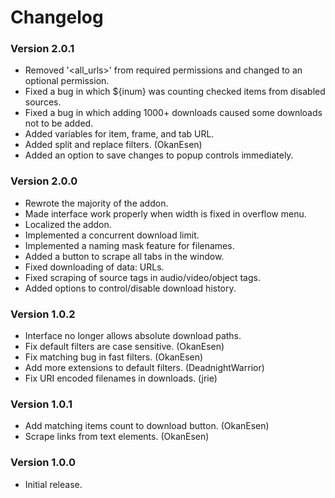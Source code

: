 # Changelog

### Version 2.0.1
 - Removed '<all_urls>' from required permissions and changed to an optional permission.
 - Fixed a bug in which ${inum} was counting checked items from disabled sources.
 - Fixed a bug in which adding 1000+ downloads caused some downloads not to be added.
 - Added variables for item, frame, and tab URL.
 - Added split and replace filters. (OkanEsen)
 - Added an option to save changes to popup controls immediately.

### Version 2.0.0
 - Rewrote the majority of the addon.
 - Made interface work properly when width is fixed in overflow menu.
 - Localized the addon.
 - Implemented a concurrent download limit.
 - Implemented a naming mask feature for filenames.
 - Added a button to scrape all tabs in the window.
 - Fixed downloading of data: URLs.
 - Fixed scraping of source tags in audio/video/object tags.
 - Added options to control/disable download history.

### Version 1.0.2
 - Interface no longer allows absolute download paths.
 - Fix default filters are case sensitive. (OkanEsen)
 - Fix matching bug in fast filters. (OkanEsen)
 - Add more extensions to default filters. (DeadnightWarrior)
 - Fix URI encoded filenames in downloads. (jrie)

### Version 1.0.1
 - Add matching items count to download button. (OkanEsen)
 - Scrape links from text elements. (OkanEsen)

### Version 1.0.0
 - Initial release.
